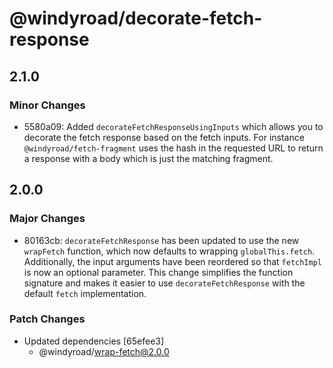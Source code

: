 # @windyroad/decorate-fetch-response

## 2.1.0

### Minor Changes

- 5580a09: Added `decorateFetchResponseUsingInputs` which allows you to decorate the fetch response
  based on the fetch inputs. For instance `@windyroad/fetch-fragment` uses the hash in the
  requested URL to return a response with a body which is just the matching fragment.

## 2.0.0

### Major Changes

- 80163cb: `decorateFetchResponse` has been updated to use the new `wrapFetch` function, which now
  defaults to wrapping `globalThis.fetch`. Additionally, the input arguments have been reordered
  so that `fetchImpl` is now an optional parameter. This change simplifies the function signature
  and makes it easier to use `decorateFetchResponse` with the default `fetch` implementation.

### Patch Changes

- Updated dependencies [65efee3]
  - @windyroad/wrap-fetch@2.0.0
